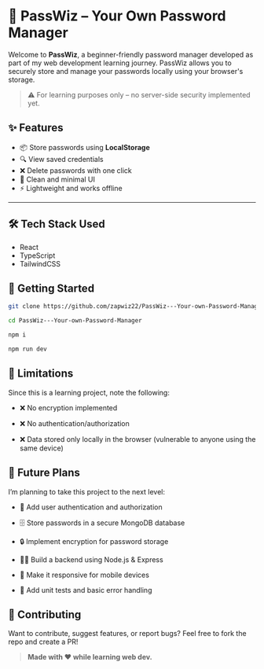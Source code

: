 # 🔐 PassWiz – Your Own Password Manager

Welcome to **PassWiz**, a beginner-friendly password manager developed as part of my web development learning journey. PassWiz allows you to securely store and manage your passwords locally using your browser's storage.

> ⚠️ For learning purposes only – no server-side security implemented yet.


## ✨ Features

- 📦 Store passwords using **LocalStorage**
- 🔍 View saved credentials
- ❌ Delete passwords with one click
- 🎨 Clean and minimal UI
- ⚡ Lightweight and works offline

---

## 🛠️ Tech Stack Used
- React 
- TypeScript
- TailwindCSS

## 🚀 Getting Started


```bash
git clone https://github.com/zapwiz22/PassWiz---Your-own-Password-Manager.git

cd PassWiz---Your-own-Password-Manager

npm i

npm run dev
```

## 📌 Limitations
Since this is a learning project, note the following:

- ❌ No encryption implemented

- ❌ No authentication/authorization

- ❌ Data stored only locally in the browser (vulnerable to anyone using the same device)



## 📅 Future Plans
I’m planning to take this project to the next level:

- 🔐 Add user authentication and authorization

- 🗄️ Store passwords in a secure MongoDB database

- 🔒 Implement encryption for password storage

- 🧑‍💻 Build a backend using Node.js & Express

- 📱 Make it responsive for mobile devices

- 🧪 Add unit tests and basic error handling

## 🤝 Contributing
Want to contribute, suggest features, or report bugs? Feel free to fork the repo and create a PR!

> **Made with ❤️ while learning web dev.**